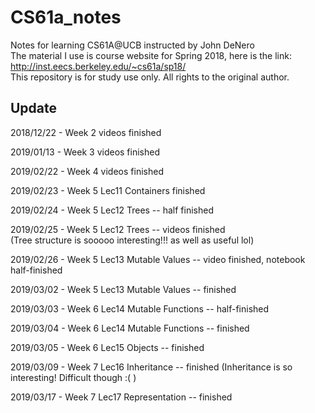# CS61a_notes
Notes for learning CS61A@UCB instructed by John DeNero<br>
The material I use is course website for Spring 2018, here is the link: http://inst.eecs.berkeley.edu/~cs61a/sp18/<br>
This repository is for study use only. All rights to the original author.

## Update
2018/12/22 - Week 2 videos finished

2019/01/13 - Week 3 videos finished 

2019/02/22 - Week 4 videos finished

2019/02/23 - Week 5 Lec11 Containers finished

2019/02/24 - Week 5 Lec12 Trees -- half finished

2019/02/25 - Week 5 Lec12 Trees -- videos finished <br> (Tree structure is sooooo interesting!!! as well as useful lol)

2019/02/26 - Week 5 Lec13 Mutable Values -- video finished, notebook half-finished

2019/03/02 - Week 5 Lec13 Mutable Values -- finished

2019/03/03 - Week 6 Lec14 Mutable Functions -- half-finished

2019/03/04 - Week 6 Lec14 Mutable Functions -- finished

2019/03/05 - Week 6 Lec15 Objects -- finished

2019/03/09 - Week 7 Lec16 Inheritance -- finished
(Inheritance is so interesting! Difficult though :( )

2019/03/17 - Week 7 Lec17 Representation -- finished
